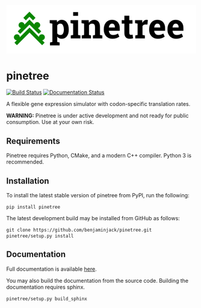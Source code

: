 ![pinetree](docs/pinetree-logo.png?raw=true)

# pinetree 
[![Build Status](https://travis-ci.org/benjaminjack/pinetree.svg?branch=master)](https://travis-ci.org/benjaminjack/pinetree)
[![Documentation Status](https://readthedocs.org/projects/pinetree/badge/?version=latest)](http://pinetree.readthedocs.io/en/latest/?badge=latest)

A flexible gene expression simulator with codon-specific translation rates.

**WARNING:** Pinetree is under active development and not ready for public consumption. Use at your own risk.

## Requirements

Pinetree requires Python, CMake, and a modern C++ compiler. Python 3 is recommended.

## Installation

To install the latest stable version of pinetree from PyPI, run the following:

```
pip install pinetree 
```

The latest development build may be installed from GitHub as follows:

```   
git clone https://github.com/benjaminjack/pinetree.git
pinetree/setup.py install
```

## Documentation

Full documentation is available [here](http://pinetree.readthedocs.io/).

You may also build the documentation from the source code. Building the documentation requires sphinx.

```
pinetree/setup.py build_sphinx
```
